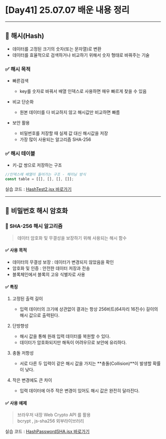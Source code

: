 # [Day41] 25.07.07 배운 내용 정리

---

## 🔢 해시(Hash)

- 데이터를 고정된 크기의 숫자(또는 문자열)로 변환
- 데이터를 효율적으로 검색하거나 비교하기 위해서 숫자 형태로 바꿔주는 기술

### ✅ 해시 목적

- 빠른검색
  - key를 숫자로 바꿔서 배열 인덱스로 사용하면 매우 빠르게 찾을 수 있음
- 비교 단순화

  - 원본 데이터를 다 비교하지 않고 해시값만 비교하면 빠름

- 보안 활용
  - 비밀번호를 저장할 때 실제 값 대신 해시값을 저장
  - 가장 많이 사용되는 알고리즘 SHA-256

### ✅ 해시 테이블

- 키-값 쌍으로 저장하는 구조

```js
//인덱스에 배열이 들어가는 구조 - 체이닝 방식
const table = [[], [], [], []];
```

실습 코드 : [HashTest2.jsx 바로가기](./src/components/hashTest/HashTest2.jsx)

---

## 🔑 비밀번호 해시 암호화

### 🔢 SHA-256 해시 알고리즘

> 데이터 암호화 및 무결성을 보장하기 위해 사용되는 해시 함수

#### ✅ 사용 목적

- 데이터의 무결성 보장 : 데이터가 변경되지 않았음을 확인
- 암호화 및 인증 : 안전한 데이터 저장과 전송
- 블록체인에서 블록의 고유 식별자로 사용

#### ✅ 특징

1. 고정된 출력 길이

   - 입력 데이터의 크기에 상관없이 결과는 항상 256비트(64자리 16진수) 길이의 해시 값으로 출력된다.

2. 단방향성

   - 해시 값을 통해 원래 입력 데이터를 복원할 수 있다.
   - 데이터가 암호화되지만 해독이 어려우므로 보안에 유리하다.

3. 충돌 저항성

   - 서로 다른 두 입력이 같은 해시 값을 가지는 **충돌(Collision)**이 발생할 확률이 낮다.

4. 작은 변경에도 큰 차이
   - 입력 데이터에 아주 작은 변경이 있어도 해시 값은 완전히 달라진다.

#### ✅ 사용 예제

> 브라우저 내장 Web Crypto API 를 활용  
> bcrypt , js-sha256 외부라이브러리

실습 코드 : [HashPasswordSHA.jsx 바로가기](./src/components/hashTest/HashPasswordSHA.jsx)
